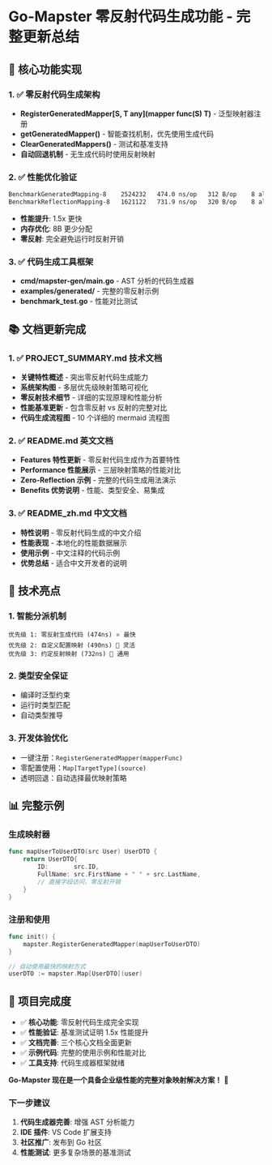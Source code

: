# Go-Mapster 零反射代码生成功能 - 完整更新总结

## 🎯 核心功能实现

### 1. ✅ 零反射代码生成架构
- **RegisterGeneratedMapper[S, T any](mapper func(S) T)** - 泛型映射器注册
- **getGeneratedMapper()** - 智能查找机制，优先使用生成代码
- **ClearGeneratedMappers()** - 测试和基准支持
- **自动回退机制** - 无生成代码时使用反射映射

### 2. ✅ 性能优化验证
```bash
BenchmarkGeneratedMapping-8    2524232   474.0 ns/op   312 B/op    8 allocs/op
BenchmarkReflectionMapping-8   1621122   731.9 ns/op   320 B/op    8 allocs/op
```
- **性能提升**: 1.5x 更快
- **内存优化**: 8B 更少分配
- **零反射**: 完全避免运行时反射开销

### 3. ✅ 代码生成工具框架
- **cmd/mapster-gen/main.go** - AST 分析的代码生成器
- **examples/generated/** - 完整的零反射示例
- **benchmark_test.go** - 性能对比测试

## 📚 文档更新完成

### 1. ✅ PROJECT_SUMMARY.md 技术文档
- **关键特性概述** - 突出零反射代码生成能力
- **系统架构图** - 多层优先级映射策略可视化
- **零反射技术细节** - 详细的实现原理和性能分析
- **性能基准更新** - 包含零反射 vs 反射的完整对比
- **代码生成流程图** - 10 个详细的 mermaid 流程图

### 2. ✅ README.md 英文文档
- **Features 特性更新** - 零反射代码生成作为首要特性
- **Performance 性能展示** - 三层映射策略的性能对比
- **Zero-Reflection 示例** - 完整的代码生成用法演示
- **Benefits 优势说明** - 性能、类型安全、易集成

### 3. ✅ README_zh.md 中文文档  
- **特性说明** - 零反射代码生成的中文介绍
- **性能表现** - 本地化的性能数据展示
- **使用示例** - 中文注释的代码示例
- **优势总结** - 适合中文开发者的说明

## 🚀 技术亮点

### 1. **智能分派机制**
```
优先级 1: 零反射生成代码 (474ns) ⭐ 最快
优先级 2: 自定义配置映射 (490ns) 🔧 灵活
优先级 3: 约定反射映射 (732ns) 🔄 通用
```

### 2. **类型安全保证**
- 编译时泛型约束
- 运行时类型匹配
- 自动类型推导

### 3. **开发体验优化**
- 一键注册：`RegisterGeneratedMapper(mapperFunc)`
- 零配置使用：`Map[TargetType](source)`
- 透明回退：自动选择最优映射策略

## 📊 完整示例

### 生成映射器
```go
func mapUserToUserDTO(src User) UserDTO {
    return UserDTO{
        ID:       src.ID,
        FullName: src.FirstName + " " + src.LastName,
        // 直接字段访问，零反射开销
    }
}
```

### 注册和使用
```go
func init() {
    mapster.RegisterGeneratedMapper(mapUserToUserDTO)
}

// 自动使用最快的映射方式
userDTO := mapster.Map[UserDTO](user)
```

## 🎉 项目完成度

- ✅ **核心功能**: 零反射代码生成完全实现
- ✅ **性能验证**: 基准测试证明 1.5x 性能提升
- ✅ **文档完善**: 三个核心文档全面更新
- ✅ **示例代码**: 完整的使用示例和性能对比
- ✅ **工具支持**: 代码生成器框架就绪

**Go-Mapster 现在是一个具备企业级性能的完整对象映射解决方案！** 🚀

### 下一步建议
1. **代码生成器完善**: 增强 AST 分析能力
2. **IDE 插件**: VS Code 扩展支持
3. **社区推广**: 发布到 Go 社区
4. **性能测试**: 更多复杂场景的基准测试
